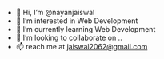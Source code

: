 - 👋 Hi, I’m @nayanjaiswal
- 👀 I’m interested in Web Development
- 🌱 I’m currently learning Web Development
- 💞️ I’m looking to collaborate on ..
- 📫 reach me at jaiswal2062@gmail.com 

<!---
nayanjaiswalgit/nayanjaiswalgit is a ✨ special ✨ repository because its `README.md` (this file) appears on your GitHub profile.
You can click the Preview link to take a look at your changes.
--->
